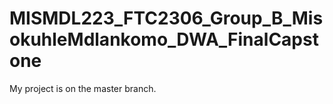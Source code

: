 # MISMDL223_FTC2306_Group_B_MisokuhleMdlankomo_DWA_FinalCapstone
My project is on the master branch.
